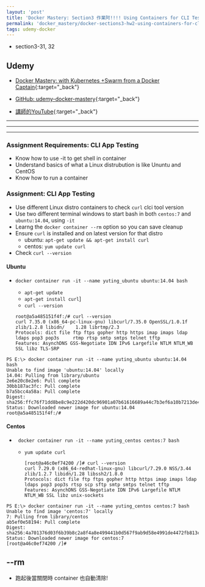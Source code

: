 ```yaml
---
layout: 'post'
title: 'Docker Mastery: Section3 作業阿!!!! Using Containers for CLI Testing'
permalink: 'docker_mastery/docker-sections3-hw2-using-containers-for-cli-testing'
tags: udemy-docker
---
```

 
- section3-31, 32

## Udemy

- [Docker Mastery: with Kubernetes +Swarm from a Docker Captain](https://www.udemy.com/course/docker-mastery/){:target="_back"}

- [GitHub: udemy-docker-mastery](https://github.com/BretFisher/udemy-docker-mastery){:target="_back"}

- [講師的YouTube](https://www.youtube.com/channel/UC0NErq0RhP51iXx64ZmyVfg){:target="_back"}

---
---
---

### Assignment Requirements: CLI App Testing 

- Know how to use -it to get shell in container 
- Understand basics of what a Linux distrubution is like Ununtu and CentOS
- Know how to run a container 

### Assignment: CLI App Testing

- Use different Linux distro containers to check `curl` clci tool version
- Use two different terminal windows to start bash in both `centos:7` and `ubuntu:14.04`, using `-it`
- Learng the `docker container --rm` option so you can save cleanup
- Ensure `curl` is installed and on latest version for that distro
   - ubuntu: `apt-get update && apt-get install curl`
   - centos: `yum update curl`
- Check `curl --version`


#### Ubuntu

- `docker container run -it --name yuting_ubuntu ubuntu:14.04 bash`

   - `apt-get update`
   - `apt-get install curl`]
   - `curl --version`

    ~~~
    root@a5a485151f4f:/# curl --version
    curl 7.35.0 (x86_64-pc-linux-gnu) libcurl/7.35.0 OpenSSL/1.0.1f zlib/1.2.8 libidn/    1.28 librtmp/2.3
    Protocols: dict file ftp ftps gopher http https imap imaps ldap ldaps pop3 pop3s     rtmp rtsp smtp smtps telnet tftp
    Features: AsynchDNS GSS-Negotiate IDN IPv6 Largefile NTLM NTLM_WB SSL libz TLS-SRP
    ~~~

~~~
PS E:\> docker container run -it --name yuting_ubuntu ubuntu:14.04 bash
Unable to find image 'ubuntu:14.04' locally
14.04: Pulling from library/ubuntu
2e6e20c8e2e6: Pull complete                                                         
30bb187ac3fc: Pull complete                                                         
b7a5bcc4a58a: Pull complete                                                         
Digest: sha256:ffc76f71dd8be8c9e222d420dc96901a07b61616689a44c7b3ef6a10b7213de4
Status: Downloaded newer image for ubuntu:14.04
root@a5a485151f4f:/#
~~~


#### Centos

- ` docker container run -it --name yuting_centos centos:7 bash`

   - `yum update curl`

      ~~~
      [root@a46c0ef74200 /]# curl --version
      curl 7.29.0 (x86_64-redhat-linux-gnu) libcurl/7.29.0 NSS/3.44 zlib/1.2.7 libidn/1.28 libssh2/1.8.0
      Protocols: dict file ftp ftps gopher http https imap imaps ldap ldaps pop3 pop3s rtsp scp sftp smtp smtps telnet tftp
      Features: AsynchDNS GSS-Negotiate IDN IPv6 Largefile NTLM NTLM_WB SSL libz unix-sockets
      ~~~
   

~~~
PS E:\> docker container run -it --name yuting_centos centos:7 bash
Unable to find image 'centos:7' locally
7: Pulling from library/centos
ab5ef0e58194: Pull complete                                                                                             Digest: sha256:4a701376d03f6b39b8c2a8f4a8e499441b0d567f9ab9d58e4991de4472fb813c
Status: Downloaded newer image for centos:7
[root@a46c0ef74200 /]# 
~~~

## \-\-rm 

- 跑起後當關閉時 container 也自動清除!